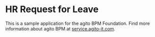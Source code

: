 # HR Request for Leave

This is a sample application for the agito BPM Foundation. Find more information about agito BPM at [service.agito-it.com](https://service.agito-it.com).

